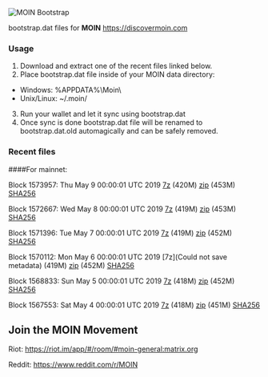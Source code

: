 ![MOIN Bootstrap](https://i.imgur.com/KjM1jMp.jpg)

bootstrap.dat files for **MOIN** https://discovermoin.com

### Usage

1. Download and extract one of the recent files linked below.
2. Place bootstrap.dat file inside of your MOIN data directory:
 - Windows: %APPDATA%\Moin\
 - Unix/Linux: ~/.moin/
3. Run your wallet and let it sync using bootstrap.dat
4. Once sync is done bootstrap.dat file will be renamed to bootstrap.dat.old automagically and can be safely removed.


### Recent files

####For mainnet:

Block 1573957: Thu May  9 00:00:01 UTC 2019 [7z](https://transfer.sh/NdRIK/bootstrap.dat.20190509.7z) (420M) [zip](https://transfer.sh/14sW5f/bootstrap.dat.20190509.zip) (453M) [SHA256](https://transfer.sh/11t2vY/sha256.txt)

Block 1572667: Wed May  8 00:00:01 UTC 2019 [7z](https://transfer.sh/34Dit/bootstrap.dat.20190508.7z) (419M) [zip](https://transfer.sh/L15Qq/bootstrap.dat.20190508.zip) (453M) [SHA256](https://transfer.sh/GHCtv/sha256.txt)

Block 1571396: Tue May  7 00:00:01 UTC 2019 [7z](https://transfer.sh/3OPSm/bootstrap.dat.20190507.7z) (419M) [zip](https://transfer.sh/HsatC/bootstrap.dat.20190507.zip) (452M) [SHA256](https://transfer.sh/MLrL3/sha256.txt)

Block 1570112: Mon May  6 00:00:01 UTC 2019 [7z](Could not save metadata) (419M) [zip](https://transfer.sh/brnKj/bootstrap.dat.20190506.zip) (452M) [SHA256](https://transfer.sh/dEYPa/sha256.txt)

Block 1568833: Sun May  5 00:00:01 UTC 2019 [7z](https://transfer.sh/LdlEc/bootstrap.dat.20190505.7z) (418M) [zip](https://transfer.sh/spQs3/bootstrap.dat.20190505.zip) (452M) [SHA256](https://transfer.sh/wEjM0/sha256.txt)

Block 1567553: Sat May  4 00:00:01 UTC 2019 [7z](https://transfer.sh/tAeVn/bootstrap.dat.20190504.7z) (418M) [zip](https://transfer.sh/hndEJ/bootstrap.dat.20190504.zip) (451M) [SHA256](https://transfer.sh/RFAhV/sha256.txt)

## Join the MOIN Movement

Riot: https://riot.im/app/#/room/#moin-general:matrix.org

Reddit: https://www.reddit.com/r/MOIN
